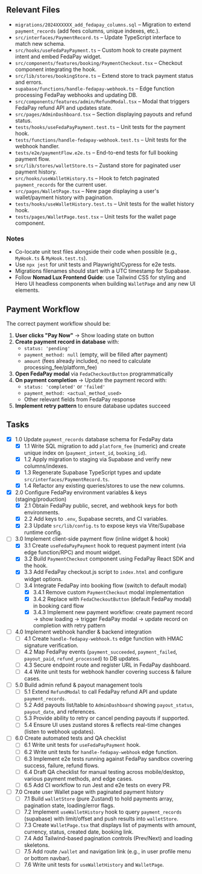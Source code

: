 ## Relevant Files

- `migrations/2024XXXXXX_add_fedapay_columns.sql` – Migration to extend `payment_records` (add fees columns, unique indexes, etc.).
- `src/interfaces/PaymentRecord.ts` – Update TypeScript interface to match new schema.
- `src/hooks/useFedaPayPayment.ts` – Custom hook to create payment intent and embed FedaPay widget.
- `src/components/features/booking/PaymentCheckout.tsx` – Checkout component integrating the hook.
- `src/lib/stores/bookingStore.ts` – Extend store to track payment status and errors.
- `supabase/functions/handle-fedapay-webhook.ts` – Edge function processing FedaPay webhooks and updating DB.
- `src/components/features/admin/RefundModal.tsx` – Modal that triggers FedaPay refund API and updates state.
- `src/pages/AdminDashboard.tsx` – Section displaying payouts and refund status.
- `tests/hooks/useFedaPayPayment.test.ts` – Unit tests for the payment hook.
- `tests/functions/handle-fedapay-webhook.test.ts` – Unit tests for the webhook handler.
- `tests/e2e/paymentFlow.e2e.ts` – End-to-end tests for full booking payment flow.
- `src/lib/stores/walletStore.ts` – Zustand store for paginated user payment history.
- `src/hooks/useWalletHistory.ts` – Hook to fetch paginated `payment_records` for the current user.
- `src/pages/WalletPage.tsx` – New page displaying a user's wallet/payment history with pagination.
- `tests/hooks/useWalletHistory.test.ts` – Unit tests for the wallet history hook.
- `tests/pages/WalletPage.test.tsx` – Unit tests for the wallet page component.

### Notes

- Co-locate unit test files alongside their code when possible (e.g., `MyHook.ts` & `MyHook.test.ts`).
- Use `npx jest` for unit tests and Playwright/Cypress for e2e tests.
- Migrations filenames should start with a UTC timestamp for Supabase.
- Follow **Nomad Lux Frontend Guide**: use Tailwind CSS for styling and Hero UI headless components when building `WalletPage` and any new UI elements.

## Payment Workflow

The correct payment workflow should be:

1. **User clicks "Pay Now"** → Show loading state on button
2. **Create payment record in database** with:
   - `status: 'pending'` 
   - `payment_method: null` (empty, will be filled after payment)
   - `amount` (fees already included, no need to calculate processing_fee/platform_fee)
3. **Open FedaPay modal** via `FedaCheckoutButton` programmatically
4. **On payment completion** → Update the payment record with:
   - `status: 'completed'` or `'failed'`
   - `payment_method: <actual_method_used>`
   - Other relevant fields from FedaPay response
5. **Implement retry pattern** to ensure database updates succeed

## Tasks

- [x] 1.0 Update `payment_records` database schema for FedaPay data
  - [x] 1.1 Write SQL migration to add `platform_fee` (numeric) and create unique index on (`payment_intent_id`, `booking_id`).
  - [x] 1.2 Apply migration to staging via Supabase and verify new columns/indexes.
  - [x] 1.3 Regenerate Supabase TypeScript types and update `src/interfaces/PaymentRecord.ts`.
  - [x] 1.4 Refactor any existing queries/stores to use the new columns.

- [x] 2.0 Configure FedaPay environment variables & keys (staging/production)
  - [x] 2.1 Obtain FedaPay public, secret, and webhook keys for both environments.
  - [x] 2.2 Add keys to `.env`, Supabase secrets, and CI variables.
  - [x] 2.3 Update `src/lib/config.ts` to expose keys via Vite/Supabase runtime config.

- [ ] 3.0 Implement client-side payment flow (inline widget & hook)
  - [x] 3.1 Create `useFedaPayPayment` hook to request payment intent (via edge function/RPC) and mount widget.
  - [x] 3.2 Build `PaymentCheckout` component using FedaPay React SDK and the hook.
  - [x] 3.3 Add FedaPay checkout.js script to `index.html` and configure widget options.
  - [ ] 3.4 Integrate FedaPay into booking flow (switch to default modal)
    - [x] 3.4.1 Remove custom `PaymentCheckout` modal implementation
    - [x] 3.4.2 Replace with `FedaCheckoutButton` (default FedaPay modal) in booking card flow
    - [x] 3.4.3 Implement new payment workflow: create payment record → show loading → trigger FedaPay modal → update record on completion with retry pattern

- [ ] 4.0 Implement webhook handler & backend integration
  - [ ] 4.1 Create `handle-fedapay-webhook.ts` edge function with HMAC signature verification.
  - [ ] 4.2 Map FedaPay events (`payment_succeeded`, `payment_failed`, `payout_paid`, `refund_processed`) to DB updates.
  - [ ] 4.3 Secure endpoint route and register URL in FedaPay dashboard.
  - [ ] 4.4 Write unit tests for webhook handler covering success & failure cases.

- [ ] 5.0 Build admin refund & payout management tools
  - [ ] 5.1 Extend `RefundModal` to call FedaPay refund API and update `payment_records`.
  - [ ] 5.2 Add payouts list/table to `AdminDashboard` showing `payout_status`, `payout_date`, and references.
  - [ ] 5.3 Provide ability to retry or cancel pending payouts if supported.
  - [ ] 5.4 Ensure UI uses zustand stores & reflects real-time changes (listen to webhook updates).

- [ ] 6.0 Create automated tests and QA checklist
  - [ ] 6.1 Write unit tests for `useFedaPayPayment` hook.
  - [ ] 6.2 Write unit tests for `handle-fedapay-webhook` edge function.
  - [ ] 6.3 Implement e2e tests running against FedaPay sandbox covering success, failure, refund flows.
  - [ ] 6.4 Draft QA checklist for manual testing across mobile/desktop, various payment methods, and edge cases.
  - [ ] 6.5 Add CI workflow to run Jest and e2e tests on every PR.

- [ ] 7.0 Create user Wallet page with paginated payment history
  - [ ] 7.1 Build `walletStore` (pure Zustand) to hold payments array, pagination state, loading/error flags.
  - [ ] 7.2 Implement `useWalletHistory` hook to query `payment_records` (supabase) with limit/offset and push results into `walletStore`.
  - [ ] 7.3 Create `WalletPage.tsx` that displays list of payments with amount, currency, status, created date, booking link.
  - [ ] 7.4 Add Tailwind-based pagination controls (Prev/Next) and loading skeletons.
  - [ ] 7.5 Add route `/wallet` and navigation link (e.g., in user profile menu or bottom navbar).
  - [ ] 7.6 Write unit tests for `useWalletHistory` and `WalletPage`.